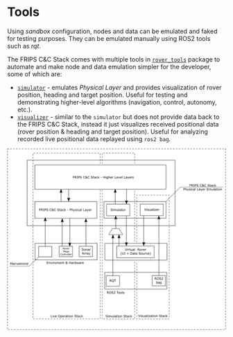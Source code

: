 # Tools

Using *sandbox* configuration, nodes and data can be emulated and faked for testing purposes. They can be emulated manually using ROS2 tools such as *rqt*.

The FRIPS C&C Stack comes with multiple tools in [`rover_tools`](/src/rover_tools/) package to automate and make node and data emulation simpler for the developer, some of which are:
- [`simulator`](/src/rover_tools/rover_tools/simulator_node.py) - emulates *Physical Layer* and provides visualization of rover position, heading and target position. Useful for testing and demonstrating higher-level algorithms (navigation, control, autonomy, etc.). 
- [`visualizer`](/src/rover_tools/rover_tools/visualizer_node.py) - similar to the `simulator` but does not provide data back to the FRIPS C&C Stack, instead it just visualizes received positional data (rover position & heading and target position). Useful for analyzing recorded live positional data replayed using `ros2 bag`.

![A schematic diagram explaining how tools interact with the FRIPS C&C Stack](/documentation/assets/tools_sandboxing.png)
